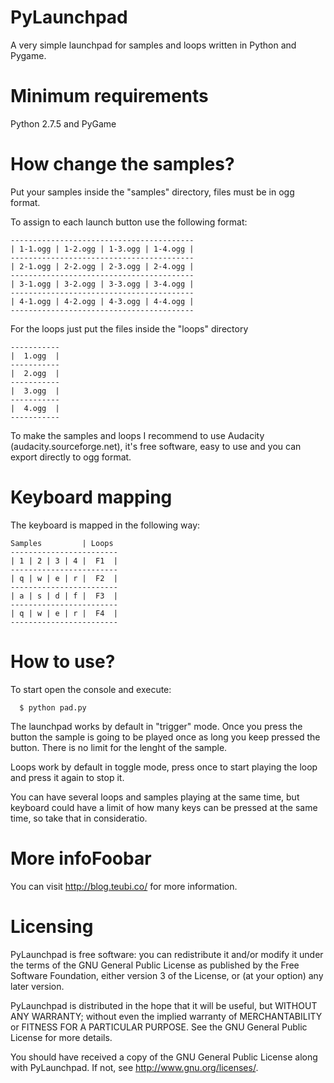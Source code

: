 PyLaunchpad
===========

A very simple launchpad for samples and loops written in Python and Pygame.

Minimum requirements
====================

Python 2.7.5 and PyGame

How change the samples?
=======================

Put your samples inside the "samples" directory, files must be in ogg format.

To assign to each launch button use the following format:
```
-----------------------------------------
| 1-1.ogg | 1-2.ogg | 1-3.ogg | 1-4.ogg |
-----------------------------------------
| 2-1.ogg | 2-2.ogg | 2-3.ogg | 2-4.ogg |
-----------------------------------------
| 3-1.ogg | 3-2.ogg | 3-3.ogg | 3-4.ogg |
-----------------------------------------
| 4-1.ogg | 4-2.ogg | 4-3.ogg | 4-4.ogg |
-----------------------------------------
```
For the loops just put the files inside the "loops" directory
```
-----------
|  1.ogg  |
-----------
|  2.ogg  |
-----------
|  3.ogg  |
-----------
|  4.ogg  |
-----------
```
To make the samples and loops I recommend to use Audacity (audacity.sourceforge.net),
it's free software, easy to use and you can export directly to ogg format.

Keyboard mapping
================

The keyboard is mapped in the following way:
```
Samples         | Loops
------------------------
| 1 | 2 | 3 | 4 |  F1  |
------------------------
| q | w | e | r |  F2  |
------------------------
| a | s | d | f |  F3  |
------------------------
| q | w | e | r |  F4  |
------------------------
```
How to use?
===========

To start open the console and execute:
```
  $ python pad.py
```
The launchpad works by default in "trigger" mode. Once you press the button the sample
is going to be played once as long you keep pressed the button. There is no limit for
the lenght of the sample.

Loops work by default in toggle mode, press once to start playing the loop and press it
again to stop it.

You can have several loops and samples playing at the same time, but keyboard could have
a limit of how many keys can be pressed at the same time, so take that in consideratio.

More infoFoobar
=========

You can visit http://blog.teubi.co/ for more information.

Licensing
=========
PyLaunchpad is free software: you can redistribute it and/or modify
it under the terms of the GNU General Public License as published by
the Free Software Foundation, either version 3 of the License, or
(at your option) any later version.

PyLaunchpad is distributed in the hope that it will be useful,
but WITHOUT ANY WARRANTY; without even the implied warranty of
MERCHANTABILITY or FITNESS FOR A PARTICULAR PURPOSE.  See the
GNU General Public License for more details.

You should have received a copy of the GNU General Public License
along with PyLaunchpad.  If not, see <http://www.gnu.org/licenses/>.